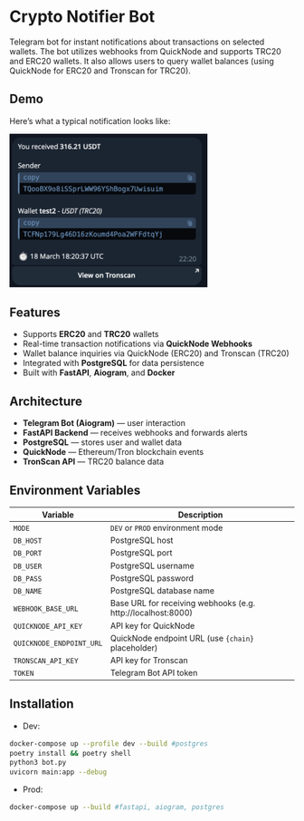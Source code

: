 # Crypto Notifier Bot

Telegram bot for instant notifications about transactions on selected wallets. The bot utilizes webhooks from QuickNode and supports TRC20 and ERC20 wallets. It also allows users to query wallet balances (using QuickNode for ERC20 and Tronscan for TRC20).

## Demo

Here’s what a typical notification looks like:

<img src="demo/tx_notification.png" width="350"/>

## Features
- Supports **ERC20** and **TRC20** wallets
- Real-time transaction notifications via **QuickNode Webhooks**
- Wallet balance inquiries via QuickNode (ERC20) and Tronscan (TRC20)
- Integrated with **PostgreSQL** for data persistence
- Built with **FastAPI**, **Aiogram**, and **Docker**

## Architecture

- **Telegram Bot (Aiogram)** — user interaction
- **FastAPI Backend** — receives webhooks and forwards alerts
- **PostgreSQL** — stores user and wallet data
- **QuickNode** — Ethereum/Tron blockchain events
- **TronScan API** — TRC20 balance data

## Environment Variables

| Variable             | Description                                            |
|----------------------|--------------------------------------------------------|
| `MODE`               | `DEV` or `PROD` environment mode                       |
| `DB_HOST`            | PostgreSQL host                                        |
| `DB_PORT`            | PostgreSQL port                                        |
| `DB_USER`            | PostgreSQL username                                    |
| `DB_PASS`            | PostgreSQL password                                    |
| `DB_NAME`            | PostgreSQL database name                               |
| `WEBHOOK_BASE_URL`   | Base URL for receiving webhooks (e.g. http://localhost:8000) |
| `QUICKNODE_API_KEY`  | API key for QuickNode                                  |
| `QUICKNODE_ENDPOINT_URL` | QuickNode endpoint URL (use `{chain}` placeholder) |
| `TRONSCAN_API_KEY`   | API key for Tronscan                                   |
| `TOKEN`              | Telegram Bot API token                                 |

## Installation
* Dev:
```bash
docker-compose up --profile dev --build #postgres
poetry install && poetry shell
python3 bot.py
uvicorn main:app --debug
```
* Prod:
```bash
docker-compose up --build #fastapi, aiogram, postgres
```
